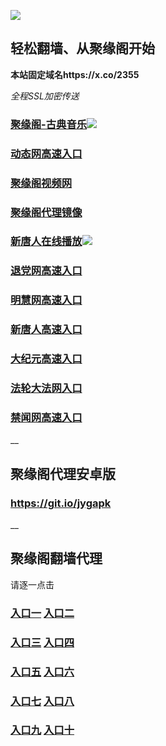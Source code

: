
![](https://raw.githubusercontent.com/hao369/a/master/j.jpg)



## 轻松翻墙、从聚缘阁开始

**本站固定域名https://x.co/2355**

_全程SSL加密传送_






###  [聚缘阁-古典音乐](http://j1a.ijyg.izki.me/t-1-7)![](https://raw.githubusercontent.com/hao369/a/master/mianfei.gif)


### [动态网高速入口](https://6souqmk08e.execute-api.us-east-2.amazonaws.com/5/?id=2)

###  [聚缘阁视频网](http://v22a.ijyg.izki.me)

 ###  [聚缘阁代理镜像](https://1w6ovt0hsi.execute-api.us-east-2.amazonaws.com/1)

###  [新唐人在线播放](https://tn8k6hwij4.execute-api.us-east-2.amazonaws.com/x)![](https://raw.githubusercontent.com/hao369/a/master/benzoutuijian.gif)

### [退党网高速入口](https://6souqmk08e.execute-api.us-east-2.amazonaws.com/5/?id=8)

### [明慧网高速入口](https://6souqmk08e.execute-api.us-east-2.amazonaws.com/5/?id=3)

### [新唐人高速入口](https://6souqmk08e.execute-api.us-east-2.amazonaws.com/5/?id=5)

### [大纪元高速入口](https://6souqmk08e.execute-api.us-east-2.amazonaws.com/5/?id=7)

### [法轮大法网入口](https://6souqmk08e.execute-api.us-east-2.amazonaws.com/5/?id=15)

### [禁闻网高速入口](https://6souqmk08e.execute-api.us-east-2.amazonaws.com/5/?id=16)


__


##  聚缘阁代理安卓版

### https://git.io/jygapk

__

## 聚缘阁翻墙代理 

请逐一点击

### **[入口一](https://s3.amazonaws.com/dtw/jyg.html)** **[入口二](http://21.lytewe.lirekit.eu/2)**

### **[入口三](https://s3-ap-southeast-1.amazonaws.com/jyg4/jyg.html)**  **[入口四](https://s3-ap-northeast-1.amazonaws.com/jyg9/jyg.html)**

### **[入口五](https://s3.ap-south-1.amazonaws.com/jyg5/jyg.html)**  **[入口六](https://s3-us-west-2.amazonaws.com/jyg7/jyg.html)**


###  **[入口七](https://s3-us-west-1.amazonaws.com/jyg6/jyg.html)**  **[入口八](https://s3-eu-west-1.amazonaws.com/jyg8/jyg.html)**


###  **[入口九](https://s3.eu-central-1.amazonaws.com/jyg3/jyg.html)**  **[入口十](https://s3-ap-southeast-2.amazonaws.com/jyg1/jyg.html)**




